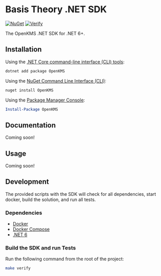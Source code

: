 # Basis Theory .NET SDK

[![NuGet](https://img.shields.io/nuget/v/OpenKMS.svg)](https://www.nuget.org/packages/OpenKMS/)
[![Verify](https://github.com/Basis-Theory/open-kms/actions/workflows/verify.yml/badge.svg)](https://github.com/Basis-Theory/open-kms/actions/workflows/verify.yml)

The OpenKMS .NET SDK for .NET 6+.

## Installation

Using the [.NET Core command-line interface (CLI) tools](https://docs.microsoft.com/en-us/dotnet/core/tools/):

```sh
dotnet add package OpenKMS
```

Using the [NuGet Command Line Interface (CLI)](https://docs.microsoft.com/en-us/nuget/tools/nuget-exe-cli-reference):

```sh
nuget install OpenKMS
```

Using the [Package Manager Console](https://docs.microsoft.com/en-us/nuget/tools/package-manager-console):

```powershell
Install-Package OpenKMS
```

## Documentation

Coming soon!

## Usage

Coming soon!

## Development

The provided scripts with the SDK will check for all dependencies, start docker, build the solution, and run all tests.

### Dependencies
- [Docker](https://www.docker.com/products/docker-desktop)
- [Docker Compose](https://www.docker.com/products/docker-desktop)
- [.NET 6](https://dotnet.microsoft.com/download/dotnet/6.0)

### Build the SDK and run Tests

Run the following command from the root of the project:

```sh
make verify
```

